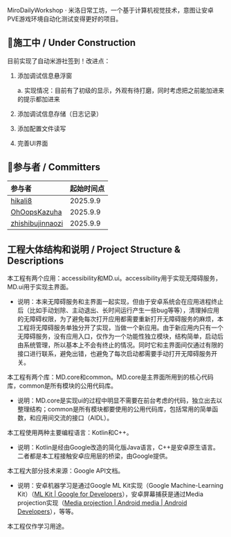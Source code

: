 MiroDailyWorkshop · 米洛日常工坊，一个基于计算机视觉技术，意图让安卓PVE游戏环境自动化测试变得更好的项目。



## 🚧施工中 / Under Construction

目前实现了自动米游社签到！改进点：

1. 添加调试信息悬浮窗 

   a. 实现情况：目前有了初级的显示，外观有待打磨，同时考虑把之前能加进来的提示都加进来

2. 添加调试信息存储（日志记录）

3. 添加配置文件读写

4. 完善UI界面



## 🙌参与者 / Committers

| 参与者                                                  | 起始时间点 |
| :------------------------------------------------------ | :--------- |
| [hikali8](https://github.com/hikali8)                   | 2025.9.9   |
| [OhOopsKazuha](https://github.com/OhOopsKazuha)         | 2025.9.9   |
| [zhishibujinnaozi](https://github.com/zhishibujinnaozi) | 2025.9.9   |



## 工程大体结构和说明 / Project Structure & Descriptions

本工程有两个应用：accessibility和MD.ui。accessibility用于实现无障碍服务，MD.ui用于实现主界面。

+ 说明：本来无障碍服务和主界面一起实现，但由于安卓系统会在应用进程终止后（比如手动划除、主动退出、长时间运行产生一些bug等等），清理掉应用的无障碍权限，为了避免每次打开应用都需要重新打开无障碍服务的麻烦，本工程将无障碍服务单独分开了实现，当做一个新应用。由于新应用内只有一个无障碍服务，没有应用入口，仅作为一个功能性独立模块，结构简单，启动后由系统管理，所以基本上不会有终止的情况。同时它和主界面间仅通过有限的接口进行联系，避免出错，也避免了每次启动都需要手动打开无障碍服务开关。

本工程有两个库：MD.core和common。MD.core是主界面所用到的核心代码库，common是所有模块的公用代码库。

+ 说明：MD.core是实现ui的过程中明显不需要在前台考虑的代码，独立出去以整理结构；common是所有模块都要使用的公用代码库，包括常用的简单函数，和应用间交流的接口（AIDL）。

本工程使用两种主要编程语言：Kotlin和C++。

+ 说明：Kotlin是经由Google改造的简化版Java语言，C++是安卓原生语言。二者都是本工程接触安卓应用层的桥梁，由Google提供。

本工程大部分技术来源：Google API文档。

+ 说明：安卓机器学习是通过Google ML Kit实现（Google Machine-Learning Kit）（[ML Kit  |  Google for Developers](https://developers.google.cn/ml-kit/guides?hl=zh-cn)），安卓屏幕捕获是通过Media projection实现（[Media projection  |  Android media  |  Android Developers](https://developer.android.google.cn/media/grow/media-projection?hl=en)），等等。

本工程仅作学习用途。